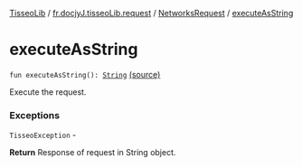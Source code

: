 [TisseoLib](../../index.md) / [fr.docjyJ.tisseoLib.request](../index.md) / [NetworksRequest](index.md) / [executeAsString](./execute-as-string.md)

# executeAsString

`fun executeAsString(): `[`String`](https://kotlinlang.org/api/latest/jvm/stdlib/kotlin/-string/index.html) [(source)](https://github.com/docjyJ/TisseoLib/tree/master/src/main/kotlin/fr/docjyJ/tisseoLib/request/NetworksRequest.kt#L31)

Execute the request.

### Exceptions

`TisseoException` -

**Return**
Response of request in String object.

